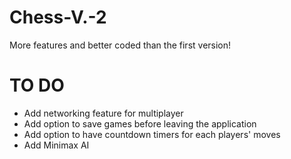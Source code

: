 # Chess-V.-2
More features and better coded than the first version!

# TO DO
- Add networking feature for multiplayer
- Add option to save games before leaving the application
- Add option to have countdown timers for each players' moves
- Add Minimax AI

